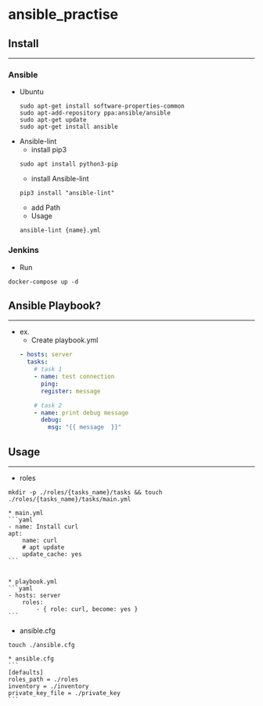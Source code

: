# ansible_practise

## Install
---
### Ansible
* Ubuntu
    ```shell
    sudo apt-get install software-properties-common
    sudo apt-add-repository ppa:ansible/ansible
    sudo apt-get update
    sudo apt-get install ansible
    ```
* Ansible-lint
    * install pip3
    ```shell
    sudo apt install python3-pip
    ```
    * install Ansible-lint
    ```shell
    pip3 install "ansible-lint"
    ```
    * add Path
    * Usage
    ```shell
    ansible-lint {name}.yml
    ```
### Jenkins
* Run
```shell
docker-compose up -d
```


## Ansible Playbook?
---
* ex.
    - Create playbook.yml
    ```yaml
    - hosts: server
      tasks: 
        # task 1
        - name: test connection
          ping:
          register: message

        # task 2
        - name: print debug message
          debug: 
            msg: "{{ message  }}"
    ```
## Usage
---
* roles
```shell
mkdir -p ./roles/{tasks_name}/tasks && touch ./roles/{tasks_name}/tasks/main.yml
```


    * main.yml
    ```yaml
    - name: Install curl
    apt:
        name: curl
        # apt update
        update_cache: yes
    ```


    * playbook.yml
    ```yaml
    - hosts: server
        roles:
            - { role: curl, become: yes }
    ```


* ansible.cfg
```shell
touch ./ansible.cfg
```

    * ansible.cfg  
    ```
    [defaults]
    roles_path = ./roles
    inventory = ./inventory
    private_key_file = ./private_key
    ```
